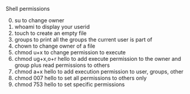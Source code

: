 Shell permissions

0. su to change owner
1. whoami to display your userid   
2. touch to create an empty file
3. groups to print all the groups the current user is part of
4. chown to change owner of a file
5. chmod u+x to change permission to execute
6. chmod ug+x,o+r hello to add execute permission to the owner and group plus read permissions to others
7. chmod a+x hello to add execution permission to user, groups, other
8. chmod 007 hello to set all permissions to others only
9. chmod 753 hello to set specific permissions